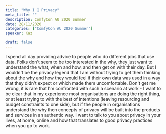 ```yaml
---
title: "Why I 🖤 Privacy"
meta_title: ""
description: ComfyCon AU 2020 Summer
date: 28/11/2020
categories: ["ComfyCon AU 2020 Summer"]
speaker: Kaz

draft: false
---
```

I spend all day providing advice to people who do different jobs that use data. Folks don't seem to be too interested in the why, they just want to understand the what, when and how, and then get on with their day. But I wouldn't be the privacy legend that I am without trying to get them thinking about the why and how they would feel if their own data was used in a way that they didn't expect or which made them uncomfortable. Don't get me wrong, it is rare that I'm confronted with such a scenario at work - I want to be clear that in my experience most organisations are doing the right thing, or at least trying to with the best of intentions (leaving resourcing and budget constraints to one side), but if the people in organisations understand the why then concepts of privacy will be built into the products and services in an authentic way. I want to talk to you about privacy in your lives, at home, online and how that translates to good privacy practices when you go to work.


